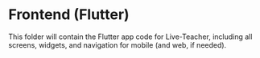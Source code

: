 # Frontend (Flutter)

This folder will contain the Flutter app code for Live-Teacher, including all screens, widgets, and navigation for mobile (and web, if needed).
